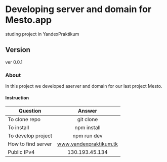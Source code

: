# Developing server and domain for Mesto.app
studing project in YandexPraktikum
## Version
ver 0.0.1
### About
In this project we developed aserver and domain for our last project Mesto.

#### Instruction
| Question | Answer |
|----------------|:---------:|
| To clone repo | git clone |
| To install | npm install |
| To develop project| npm run dev |
| How to find server| www.yandexpraktikum.tk |
| Public IPv4| 130.193.45.134 |

